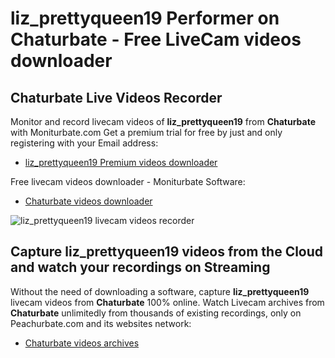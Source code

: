# liz_prettyqueen19 Performer on Chaturbate - Free LiveCam videos downloader

## Chaturbate Live Videos Recorder

Monitor and record livecam videos of **liz_prettyqueen19** from **Chaturbate** with Moniturbate.com
Get a premium trial for free by just and only registering with your Email address:
* [liz_prettyqueen19 Premium videos downloader](https://moniturbate.com/request-demo-licence-key.html)

Free livecam videos downloader - Moniturbate Software:
* [Chaturbate videos downloader](https://moniturbate.com/moniturbate-download-software.html)

![liz_prettyqueen19 livecam videos recorder](https://peachurnet.com/templates/moniturbate-software.png)


## Capture liz_prettyqueen19 videos from the Cloud and watch your recordings on Streaming

Without the need of downloading a software, capture **liz_prettyqueen19** livecam videos from **Chaturbate** 100% online.
Watch Livecam archives from **Chaturbate** unlimitedly from thousands of existing recordings, only on Peachurbate.com and its websites network:
* [Chaturbate videos archives](https://peachurnet.com/)